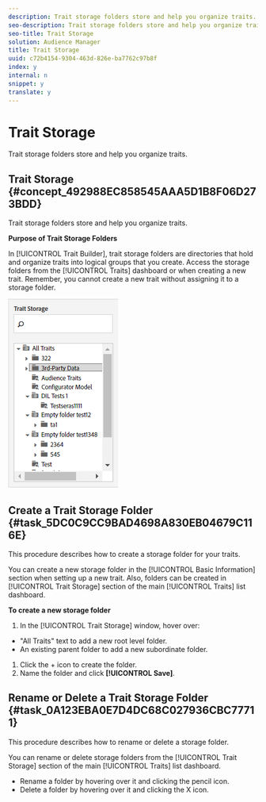 ```yaml
---
description: Trait storage folders store and help you organize traits.
seo-description: Trait storage folders store and help you organize traits.
seo-title: Trait Storage
solution: Audience Manager
title: Trait Storage
uuid: c72b4154-9304-463d-826e-ba7762c97b8f
index: y
internal: n
snippet: y
translate: y
---
```


# Trait Storage

Trait storage folders store and help you organize traits.

## Trait Storage {#concept_492988EC858545AAA5D1B8F06D273BDD}

Trait storage folders store and help you organize traits.

<!-- c_tb_storage.xml -->

**Purpose of Trait Storage Folders**

In [!UICONTROL Trait Builder], trait storage folders are directories that hold and organize traits into logical groups that you create. Access the storage folders from the [!UICONTROL Traits] dashboard or when creating a new trait. Remember, you cannot create a new trait without assigning it to a storage folder.

![](assets/tb_storage.png) 

## Create a Trait Storage Folder {#task_5DC0C9CC9BAD4698A830EB04679C116E}

This procedure describes how to create a storage folder for your traits.

<!-- t_tb_create_storage.xml -->

You can create a new storage folder in the [!UICONTROL Basic Information] section when setting up a new trait. Also, folders can be created in [!UICONTROL Trait Storage] section of the main [!UICONTROL Traits] list dashboard.

**To create a new storage folder** 

1. In the [!UICONTROL Trait Storage] window, hover over:

* "All Traits" text to add a new root level folder. 
* An existing parent folder to add a new subordinate folder.

1. Click the + icon to create the folder.
1. Name the folder and click **[!UICONTROL Save]**.

## Rename or Delete a Trait Storage Folder {#task_0A123EBA0E7D4DC68C027936CBC77711}

This procedure describes how to rename or delete a storage folder.

<!-- t_tb_rename_delete_storage.xml -->

You can rename or delete storage folders from the [!UICONTROL Trait Storage] section of the main [!UICONTROL Traits] list dashboard. 

* Rename a folder by hovering over it and clicking the pencil icon.
* Delete a folder by hovering over it and clicking the X icon.
